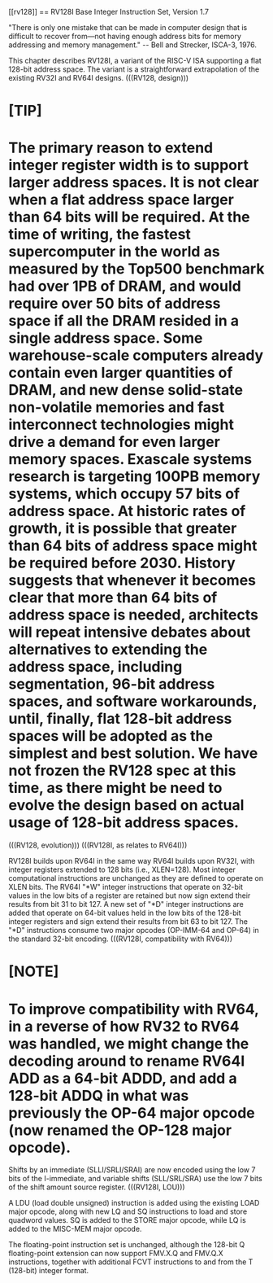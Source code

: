 [[rv128]]
\== RV128I Base Integer Instruction Set, Version 1.7

"There is only one mistake that can be made in computer design that is
difficult to recover from—not having enough address bits for memory
addressing and memory management."
\-- Bell and Strecker, ISCA-3, 1976.

This chapter describes RV128I, a variant of the RISC-V ISA supporting a
flat 128-bit address space. The variant is a straightforward
extrapolation of the existing RV32I and RV64I designs.
(((RV128, design)))

# [TIP]

The primary reason to extend integer register width is to support larger
address spaces. It is not clear when a flat address space larger than 64
bits will be required. At the time of writing, the fastest supercomputer
in the world as measured by the Top500 benchmark had over 1PB of DRAM, and
would require over 50 bits of address space if all the DRAM resided in a
single address space. Some warehouse-scale computers already contain
even larger quantities of DRAM, and new dense solid-state non-volatile
memories and fast interconnect technologies might drive a demand for
even larger memory spaces. Exascale systems research is targeting 100PB memory
systems, which occupy 57 bits of address space. At historic rates of
growth, it is possible that greater than 64 bits of address space might
be required before 2030.
History suggests that whenever it becomes clear that more than 64 bits
of address space is needed, architects will repeat intensive debates
about alternatives to extending the address space, including
segmentation, 96-bit address spaces, and software workarounds, until,
finally, flat 128-bit address spaces will be adopted as the simplest and
best solution.
We have not frozen the RV128 spec at this time, as there might be need
to evolve the design based on actual usage of 128-bit address spaces.
=====================================================================================

(((RV128, evolution)))
(((RV128I, as relates to RV64I)))

RV128I builds upon RV64I in the same way RV64I builds upon RV32I, with
integer registers extended to 128 bits (i.e., XLEN=128). Most integer
computational instructions are unchanged as they are defined to operate
on XLEN bits. The RV64I "\*W" integer instructions that operate on
32-bit values in the low bits of a register are retained but now sign
extend their results from bit 31 to bit 127. A new set of "\*D" integer
instructions are added that operate on 64-bit values held in the low
bits of the 128-bit integer registers and sign extend their results from
bit 63 to bit 127. The "\*D" instructions consume two major opcodes
(OP-IMM-64 and OP-64) in the standard 32-bit encoding.
(((RV128I, compatibility with RV64)))

# [NOTE]

To improve compatibility with RV64, in a reverse of how RV32 to RV64 was
handled, we might change the decoding around to rename RV64I ADD as a
64-bit ADDD, and add a 128-bit ADDQ in what was previously the OP-64
major opcode (now renamed the OP-128 major opcode).
======================================================================================

Shifts by an immediate (SLLI/SRLI/SRAI) are now encoded using the low 7
bits of the I-immediate, and variable shifts (SLL/SRL/SRA) use the low 7
bits of the shift amount source register.
(((RV128I, LOU)))

A LDU (load double unsigned) instruction is added using the existing
LOAD major opcode, along with new LQ and SQ instructions to load and
store quadword values. SQ is added to the STORE major opcode, while LQ
is added to the MISC-MEM major opcode.

The floating-point instruction set is unchanged, although the 128-bit Q
floating-point extension can now support FMV.X.Q and FMV.Q.X
instructions, together with additional FCVT instructions to and from the
T (128-bit) integer format.
